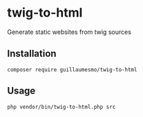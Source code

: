 # twig-to-html

Generate static websites from twig sources

## Installation

    composer require guillaumesmo/twig-to-html

## Usage

    php vendor/bin/twig-to-html.php src
